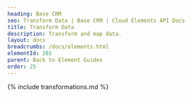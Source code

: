 ```yaml
---
heading: Base CRM
seo: Transform Data | Base CRM | Cloud Elements API Docs
title: Transform Data
description: Transform and map data.
layout: docs
breadcrumbs: /docs/elements.html
elementId: 201
parent: Back to Element Guides
order: 25
---
```


{% include transformations.md %}
